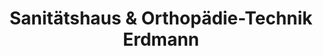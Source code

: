 ---
title: "Sanitätshaus & Orthopädie-Technik Erdmann"
url: /murnau-am-staffelsee/sanitaetshaus-und-orthopaedie-technik-erdmann/
shop: Sanitätshaus
---